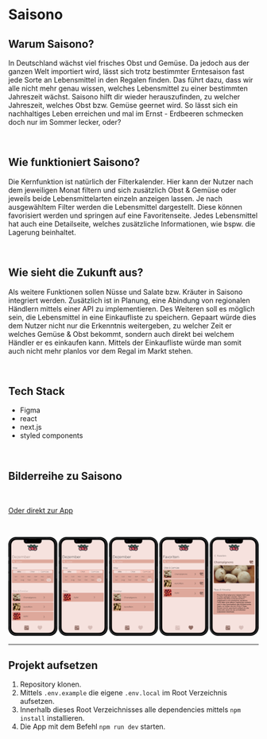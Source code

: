 # Saisono

## Warum Saisono?

In Deutschland wächst viel frisches Obst und Gemüse. Da jedoch aus der ganzen Welt importiert wird, lässt sich trotz bestimmter Erntesaison fast jede Sorte an Lebensmittel in den Regalen finden. Das führt dazu, dass wir alle nicht mehr genau wissen, welches Lebensmittel zu einer bestimmten Jahreszeit wächst. Saisono hilft dir wieder herauszufinden, zu welcher Jahreszeit, welches Obst bzw. Gemüse geernet wird. So lässt sich ein nachhaltiges Leben erreichen und mal im Ernst - Erdbeeren schmecken doch nur im Sommer lecker, oder?

<br>

## Wie funktioniert Saisono?

Die Kernfunktion ist natürlich der Filterkalender. Hier kann der Nutzer nach dem jeweiligen Monat filtern und sich zusätzlich Obst & Gemüse oder jeweils beide Lebensmittelarten einzeln anzeigen lassen. Je nach ausgewähltem Filter werden die Lebensmittel dargestellt. Diese können favorisiert werden und springen auf eine Favoritenseite. Jedes Lebensmittel hat auch eine Detailseite, welches zusätzliche Informationen, wie bspw. die Lagerung beinhaltet.

<br>

## Wie sieht die Zukunft aus?

Als weitere Funktionen sollen Nüsse und Salate bzw. Kräuter in Saisono integriert werden. Zusätzlich ist in Planung, eine Abindung von regionalen Händlern mittels einer API zu implementieren. Des Weiteren soll es möglich sein, die Lebensmittel in eine Einkaufliste zu speichern. Gepaart würde dies dem Nutzer nicht nur die Erkenntnis weitergeben, zu welcher Zeit er welches Gemüse & Obst bekommt, sondern auch direkt bei welchem Händler er es einkaufen kann. Mittels der Einkaufliste würde man somit auch nicht mehr planlos vor dem Regal im Markt stehen.

<br>

## Tech Stack

- Figma
- react
- next.js
- styled components

<br>

## Bilderreihe zu Saisono

<br>

[Oder direkt zur App](https://saisono.vercel.app/)

<br>

![Saisono](/public/Saisono.png)

---

## Projekt aufsetzen

1. Repository klonen.
2. Mittels `.env.example` die eigene `.env.local` im Root Verzeichnis aufsetzen.
3. Innerhalb dieses Root Verzeichnisses alle dependencies mittels `npm install` installieren.
4. Die App mit dem Befehl `npm run dev` starten.
